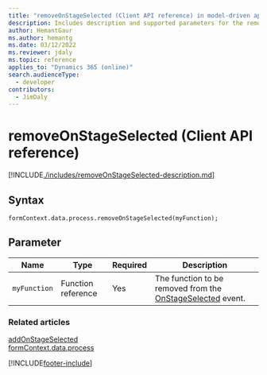 ```yaml
---
title: "removeOnStageSelected (Client API reference) in model-driven apps"
description: Includes description and supported parameters for the removeOnStageSelected method.
author: HemantGaur
ms.author: hemantg
ms.date: 03/12/2022
ms.reviewer: jdaly
ms.topic: reference
applies_to: "Dynamics 365 (online)"
search.audienceType: 
  - developer
contributors:
  - JimDaly
---
```

# removeOnStageSelected (Client API reference)



[!INCLUDE[./includes/removeOnStageSelected-description.md](./includes/removeOnStageSelected-description.md)]

## Syntax

`formContext.data.process.removeOnStageSelected(myFunction);`

## Parameter

|Name|Type|Required|Description|
|--|--|--|--|
|`myFunction`|Function reference|Yes|The function to be removed from the [OnStageSelected](../../events/onstageselected.md) event.|

### Related articles

[addOnStageSelected](addOnStageSelected.md)   
[formContext.data.process](../../formContext-data-process.md)
 
[!INCLUDE[footer-include](../../../../../../includes/footer-banner.md)]

